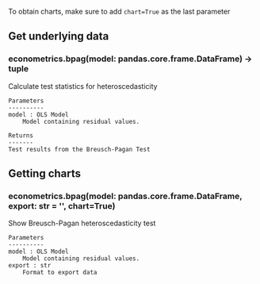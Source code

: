 To obtain charts, make sure to add `chart=True` as the last parameter

## Get underlying data 
### econometrics.bpag(model: pandas.core.frame.DataFrame) -> tuple

Calculate test statistics for heteroscedasticity

    Parameters
    ----------
    model : OLS Model
        Model containing residual values.

    Returns
    -------
    Test results from the Breusch-Pagan Test

## Getting charts 
### econometrics.bpag(model: pandas.core.frame.DataFrame, export: str = '', chart=True)

Show Breusch-Pagan heteroscedasticity test

    Parameters
    ----------
    model : OLS Model
        Model containing residual values.
    export : str
        Format to export data
